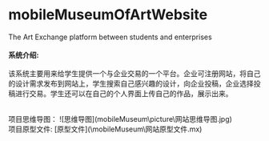 # mobileMuseumOfArtWebsite

The Art Exchange platform between students and enterprises   
<br>
**系统介绍:**   
<br>
该系统主要用来给学生提供一个与企业交易的一个平台。企业可注册网站，将自己的设计需求发布到网站上，学生搜索自己感兴趣的设计，向企业投稿，企业选择投稿进行交易。学生还可以在自己的个人界面上传自己的作品，展示出来。

<br>
项目思维导图：   
![思维导图](mobileMuseum\picture\网站思维导图.jpg)

<br>
项目原型文件:   
[原型文件](\mobileMuseum\网站原型文件.mx)
